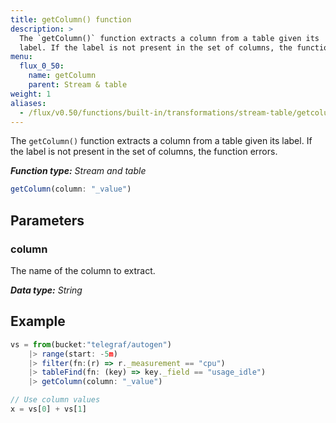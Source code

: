 ```yaml
---
title: getColumn() function
description: >
  The `getColumn()` function extracts a column from a table given its
  label. If the label is not present in the set of columns, the function errors.
menu:
  flux_0_50:
    name: getColumn
    parent: Stream & table
weight: 1
aliases:
  - /flux/v0.50/functions/built-in/transformations/stream-table/getcolumn/
---
```


The `getColumn()` function extracts a column from a table given its label.
If the label is not present in the set of columns, the function errors.

_**Function type:** Stream and table_  

```js
getColumn(column: "_value")
```

## Parameters

### column
The name of the column to extract.

_**Data type:** String_

## Example
```js
vs = from(bucket:"telegraf/autogen")
    |> range(start: -5m)
    |> filter(fn:(r) => r._measurement == "cpu")
    |> tableFind(fn: (key) => key._field == "usage_idle")
    |> getColumn(column: "_value")

// Use column values
x = vs[0] + vs[1]
```
